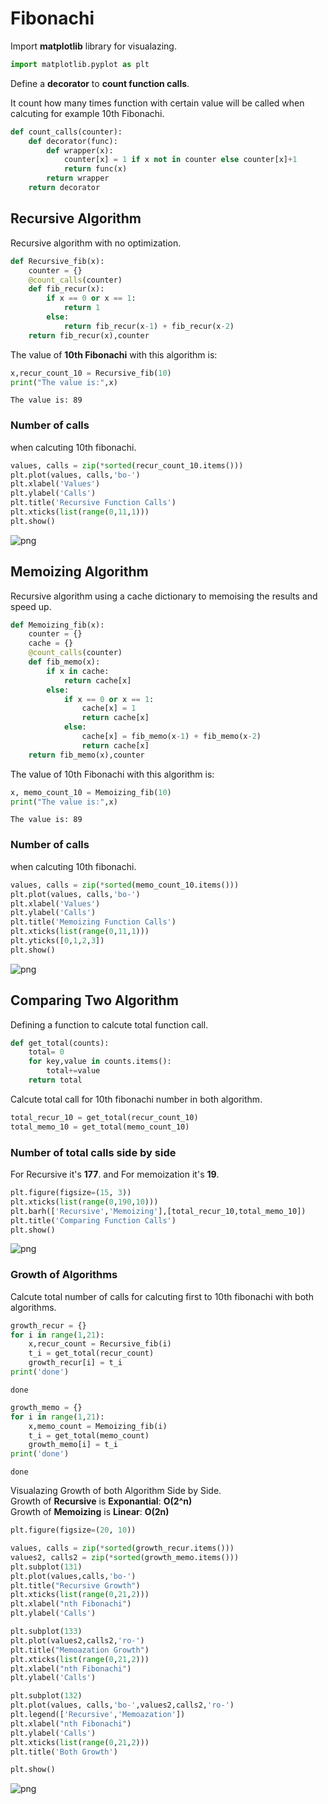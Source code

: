 
# Fibonachi

Import **matplotlib** library for visualazing.


```python
import matplotlib.pyplot as plt
```

Define a **decorator** to **count function calls**. 

It count how many times function with certain value will be called when calcuting for example 10th Fibonachi.


```python
def count_calls(counter):
    def decorator(func):
        def wrapper(x):
            counter[x] = 1 if x not in counter else counter[x]+1
            return func(x)
        return wrapper
    return decorator
```

## Recursive Algorithm

Recursive algorithm with no optimization.


```python
def Recursive_fib(x):
    counter = {}
    @count_calls(counter)
    def fib_recur(x):
        if x == 0 or x == 1:
            return 1
        else:
            return fib_recur(x-1) + fib_recur(x-2)
    return fib_recur(x),counter
```

The value of **10th Fibonachi** with this algorithm is:


```python
x,recur_count_10 = Recursive_fib(10)
print("The value is:",x)
```

    The value is: 89


### Number of calls

when calcuting 10th fibonachi.



```python
values, calls = zip(*sorted(recur_count_10.items()))
plt.plot(values, calls,'bo-')
plt.xlabel('Values')
plt.ylabel('Calls')
plt.title('Recursive Function Calls')
plt.xticks(list(range(0,11,1)))
plt.show()
```


![png](output_11_0.png)


## Memoizing Algorithm

Recursive algorithm using a cache dictionary to memoising the results and speed up.


```python
def Memoizing_fib(x):
    counter = {}
    cache = {}
    @count_calls(counter)
    def fib_memo(x):
        if x in cache:
            return cache[x]
        else:
            if x == 0 or x == 1:
                cache[x] = 1
                return cache[x]
            else:
                cache[x] = fib_memo(x-1) + fib_memo(x-2)
                return cache[x]
    return fib_memo(x),counter
```

The value of 10th Fibonachi with this algorithm is:


```python
x, memo_count_10 = Memoizing_fib(10)
print("The value is:",x)
```

    The value is: 89


### Number of calls

when calcuting 10th fibonachi.



```python
values, calls = zip(*sorted(memo_count_10.items()))
plt.plot(values, calls,'bo-')
plt.xlabel('Values')
plt.ylabel('Calls')
plt.title('Memoizing Function Calls')
plt.xticks(list(range(0,11,1)))
plt.yticks([0,1,2,3])
plt.show()
```


![png](output_18_0.png)


## Comparing Two Algorithm

Defining a function to calcute total function call.


```python
def get_total(counts):
    total= 0
    for key,value in counts.items():
        total+=value
    return total
```

Calcute total call for 10th fibonachi number in both algorithm.


```python
total_recur_10 = get_total(recur_count_10)
total_memo_10 = get_total(memo_count_10)
```

### Number of total calls side by side

For Recursive it's **177**.
and For memoization it's **19**.


```python
plt.figure(figsize=(15, 3))
plt.xticks(list(range(0,190,10)))
plt.barh(['Recursive','Memoizing'],[total_recur_10,total_memo_10])
plt.title('Comparing Function Calls')
plt.show()
```


![png](output_25_0.png)


### Growth of Algorithms

Calcute total number of calls for calcuting first to 10th fibonachi with both algorithms.


```python
growth_recur = {}
for i in range(1,21):
    x,recur_count = Recursive_fib(i)
    t_i = get_total(recur_count)
    growth_recur[i] = t_i
print('done')
```

    done



```python
growth_memo = {}
for i in range(1,21):
    x,memo_count = Memoizing_fib(i)
    t_i = get_total(memo_count)
    growth_memo[i] = t_i
print('done')
```

    done


Visualazing Growth of both Algorithm Side by Side.  
Growth of **Recursive** is **Exponantial**: **O(2^n)**  
Growth of **Memoizing** is **Linear**: **O(2n)**


```python
plt.figure(figsize=(20, 10))

values, calls = zip(*sorted(growth_recur.items()))
values2, calls2 = zip(*sorted(growth_memo.items()))
plt.subplot(131)
plt.plot(values,calls,'bo-')
plt.title("Recursive Growth")
plt.xticks(list(range(0,21,2)))
plt.xlabel("nth Fibonachi")
plt.ylabel('Calls')

plt.subplot(133)
plt.plot(values2,calls2,'ro-')
plt.title("Memoazation Growth")
plt.xticks(list(range(0,21,2)))
plt.xlabel("nth Fibonachi")
plt.ylabel('Calls')

plt.subplot(132)
plt.plot(values, calls,'bo-',values2,calls2,'ro-')
plt.legend(['Recursive','Memoazation'])
plt.xlabel("nth Fibonachi")
plt.ylabel('Calls')
plt.xticks(list(range(0,21,2)))
plt.title('Both Growth')

plt.show()
```


![png](output_31_0.png)

